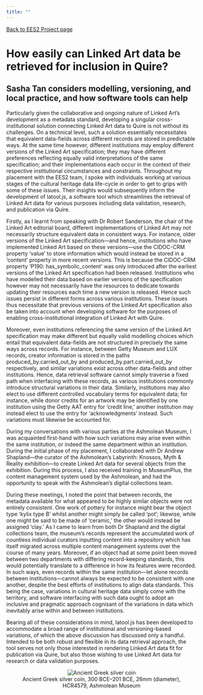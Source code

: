 ```yaml
---
title: ""
---
```

[Back to EES2 Project page](https://ees2-prep.netlify.app/community/projects/ees2/)

# How easily can Linked Art data be retrieved for inclusion in Quire?

## Sasha Tan considers modelling, versioning, and local practice, and how software tools can help

Particularly given the collaborative and ongoing nature of Linked Art’s development as a metadata standard, developing a singular cross-institutional solution connecting Linked Art data to Quire is not without its challenges. On a technical level, such a solution essentially necessitates that equivalent data-fields across different records are stored in predictable ways. At the same time however, different institutions may employ different versions of the Linked Art specification; they may have different preferences reflecting equally valid interpretations of the same specification; and their implementations each occur in the context of their respective institutional circumstances and constraints. Throughout my placement with the EES2 team, I spoke with individuals working at various stages of the cultural heritage data life-cycle in order to get to grips with some of these issues. Their insights would subsequently inform the development of latool.js, a software tool which streamlines the retrieval of Linked Art data for various purposes including data validation, research, and publication via Quire.

Firstly, as I learnt from speaking with Dr Robert Sanderson, the chair of the Linked Art editorial board, different implementations of Linked Art may not necessarily structure equivalent data in consistent ways. For instance, older versions of the Linked Art specification—and hence, institutions who have implemented Linked Art based on these versions—use the CIDOC-CRM property ‘value’ to store information which would instead be stored in a ‘content’ property in more recent versions. This is because the CIDOC-CRM property ‘P190: has_symbolic_content’ was only introduced after the earliest versions of the Linked Art specification had been released. Institutions who have modelled their data based on earlier versions of the specification however may not necessarily have the resources to dedicate towards updating their resources each time a new version is released. Hence such issues persist in different forms across various institutions. These issues thus necessitate that previous versions of the Linked Art specification also be taken into account when developing software for the purposes of enabling cross-institutional integration of Linked Art with Quire.

Moreover, even institutions referencing the same version of the Linked Art specification may make different but equally valid modelling choices which entail that equivalent data-fields are not structured in precisely the same ways across records. For instance, between Getty Museum and LUX records, creator information is stored in the paths produced_by.carried_out_by and produced_by.part.carried_out_by respectively, and similar variations exist across other data-fields and other institutions. Hence, data retrieval software cannot simply traverse a fixed path when interfacing with these records, as various institutions commonly introduce structural variations in their data. Similarly, institutions may also elect to use different controlled vocabulary terms for equivalent data; for instance, while donor credits for an artwork may be identified by one institution using the Getty AAT entry for ‘credit line,’ another institution may instead elect to use the entry for ‘acknowledgments’ instead. Such variations must likewise be accounted for.

During my conversations with various parties at the Ashmolean Museum, I was acquainted first-hand with how such variations may arise even within the same institution, or indeed the same department within an institution. During the initial phase of my placement, I collaborated with Dr Andrew Shapland—the curator of the Ashmolean’s Labyrinth: Knossos, Myth & Reality exhibition—to create Linked Art data for several objects from the exhibition. During this process, I also received training in MuseumPlus, the content management system used by the Ashmolean, and had the opportunity to speak with the Ashmolean’s digital collections team.

During these meetings, I noted the point that between records, the metadata available for what appeared to be highly similar objects were not entirely consistent. One work of pottery for instance might bear the object type ‘kylix type B’ whilst another might simply be called ‘pot’; likewise, while one might be said to be made of ‘ceramic,’ the other would instead be assigned ‘clay.’ As I came to learn from both Dr Shapland and the digital collections team, the museum’s records represent the accumulated work of countless individual curators inputting content into a repository which has itself migrated across multiple content management systems over the course of many years. Moreover, if an object had at some point been moved between two departments with differing record-keeping standards, this would potentially translate to a difference in how its features were recorded. In such ways, even records within the same institution—let alone records between institutions—cannot always be expected to be consistent with one another, despite the best efforts of institutions to align data standards. This being the case, variations in cultural heritage data simply come with the territory, and software interfacing with such data ought to adopt an inclusive and pragmatic approach cognisant of the variations in data which inevitably arise within and between institutions.

Bearing all of these considerations in mind, latool.js has been developed to accommodate a broad range of institutional and versioning-based variations, of which the above discussion has discussed only a handful. Intended to be both robust and flexible in its data retrieval approach, the tool serves not only those interested in rendering Linked Art data fit for publication via Quire, but also those wishing to use Linked Art data for research or data validation purposes.
 
<figure style="text-align: center;">
  <img src="https://dams.ashmus.ox.ac.uk/iiif/image/785801/full/thm/0/default.jpg" alt="Ancient Greek silver coin">
  <figcaption>Ancient Greek silver coin, 300 BCE–201 BCE, 26mm (diameter), HCR4579, Ashmolean Museum</figcaption>
</figure>
